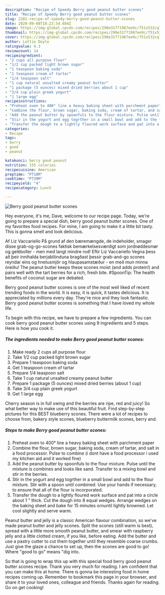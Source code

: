 ```yaml
---
description: "Recipe of Speedy Berry good peanut butter scones"
title: "Recipe of Speedy Berry good peanut butter scones"
slug: 2281-recipe-of-speedy-berry-good-peanut-butter-scones
date: 2020-09-08T18:23:54.684Z
image: https://img-global.cpcdn.com/recipes/290e31f71987ee9c/751x532cq70/berry-good-peanut-butter-scones-recipe-main-photo.jpg
thumbnail: https://img-global.cpcdn.com/recipes/290e31f71987ee9c/751x532cq70/berry-good-peanut-butter-scones-recipe-main-photo.jpg
cover: https://img-global.cpcdn.com/recipes/290e31f71987ee9c/751x532cq70/berry-good-peanut-butter-scones-recipe-main-photo.jpg
author: Lettie Doyle
ratingvalue: 4.3
reviewcount: 14
recipeingredient:
- "2 cups all purpose flour"
- "1/2 cup packed light brown sugar"
- "1 teaspoon baking soda"
- "1 teaspoon cream of tartar"
- "1/4 teaspoon salt"
- "1 cup natural unsalted creamy peanut butter"
- "1 package (5 ounces) mixed dried berries about 1 cup"
- "3/4 cup plain greek yogurt"
- "1 large egg"
recipeinstructions:
- "Preheat oven to 400° line a heavy baking sheet with parchment paper"
- "Combine the flour, brown sugar, baking soda, cream of tartar, and salt in a food processor. Pulse to combine (i dont have a food processor i used my kitchen aid and it worked fine)"
- "Add the peanut butter by spoonfuls to the flour mixture. Pulse until the mixture is combines and looks like sand. Transfer to a mixing bowl and stir in the berries."
- "Stir in the yogurt and egg togrther in a small bowl and add to the flour mixture. Stir with a spoon until combined. Use your hands if necessary, to ensure that all of the flour is incorporated."
- "Transfer the dough to a lightly floured work surface and pat into a circle about 1 &#34; thick. Cut the dough into 8 equal wedges. Arrange wedges on the baking sheet and bake for 15 minutes ornuntil lightly browned. Let cool slightly and serve warm."
categories:
- Recipe
tags:
- berry
- good
- peanut

katakunci: berry good peanut 
nutrition: 155 calories
recipecuisine: American
preptime: "PT18M"
cooktime: "PT39M"
recipeyield: "4"
recipecategory: Lunch

---
```



![Berry good peanut butter scones](https://img-global.cpcdn.com/recipes/290e31f71987ee9c/751x532cq70/berry-good-peanut-butter-scones-recipe-main-photo.jpg)

Hey everyone, it's me, Dave, welcome to our recipe page. Today, we're going to prepare a special dish, berry good peanut butter scones. One of my favorites food recipes. For mine, I am going to make it a little bit tasty. This is gonna smell and look delicious.

Af Liz Vaccariello På grund af den bæremængde, de indeholder, smager disse grab-og-go-scones faktisk bemærkelsesværdigt som jordnøddesmør og geléboller - men med langt mindre rod! Eftir Liz Vaccariello Vegna þess að þeir innihalda berjablönduna bragðast þessir grab-and-go scones reyndar eins og hnetusmjör og hlaupasamstæður - en með mun minna óreiðu! The peanut butter keeps these scones moist (and adds protein!) and pairs well with the tart berries for a rich, fresh bite. #SpoonTip: The health benefits of coconut sugar are debated.

Berry good peanut butter scones is one of the most well liked of recent trending foods in the world. It is easy, it is quick, it tastes delicious. It is appreciated by millions every day. They're nice and they look fantastic. Berry good peanut butter scones is something that I have loved my whole life.


To begin with this recipe, we have to prepare a few ingredients. You can cook berry good peanut butter scones using 9 ingredients and 5 steps. Here is how you cook it.

<!--inarticleads1-->

##### The ingredients needed to make Berry good peanut butter scones:

1. Make ready 2 cups all purpose flour
1. Take 1/2 cup packed light brown sugar
1. Prepare 1 teaspoon baking soda
1. Get 1 teaspoon cream of tartar
1. Prepare 1/4 teaspoon salt
1. Take 1 cup natural unsalted creamy peanut butter
1. Prepare 1 package (5 ounces) mixed dried berries (about 1 cup)
1. Take 3/4 cup plain greek yogurt
1. Get 1 large egg


Cherry season is in full swing and the berries are ripe, red and juicy! So what better way to make use of this beautiful fruit. Find step-by-step pictures for this BEST blueberry scones. There were a lot of recipes to choose from, bakery style scones, blueberry buttermilk scones, berry and. 

<!--inarticleads2-->

##### Steps to make Berry good peanut butter scones:

1. Preheat oven to 400° line a heavy baking sheet with parchment paper
1. Combine the flour, brown sugar, baking soda, cream of tartar, and salt in a food processor. Pulse to combine (i dont have a food processor i used my kitchen aid and it worked fine)
1. Add the peanut butter by spoonfuls to the flour mixture. Pulse until the mixture is combines and looks like sand. Transfer to a mixing bowl and stir in the berries.
1. Stir in the yogurt and egg togrther in a small bowl and add to the flour mixture. Stir with a spoon until combined. Use your hands if necessary, to ensure that all of the flour is incorporated.
1. Transfer the dough to a lightly floured work surface and pat into a circle about 1 &#34; thick. Cut the dough into 8 equal wedges. Arrange wedges on the baking sheet and bake for 15 minutes ornuntil lightly browned. Let cool slightly and serve warm.


Peanut butter and jelly is a classic American flavour combination, so we&#39;ve made peanut butter and jelly scones. Split the scones (still warm is best), spread with a little more smooth peanut butter, and smear with raspberry jelly and a little clotted cream, if you like, before eating. Add the butter and use a pastry cutter to cut them together until they resemble coarse crumbs. Just give the glaze a chance to set up, then the scones are good to go! Where &#34;good to go&#34; means &#34;dig into. 

So that is going to wrap this up with this special food berry good peanut butter scones recipe. Thank you very much for reading. I am confident that you can make this at home. There is gonna be interesting food in home recipes coming up. Remember to bookmark this page in your browser, and share it to your loved ones, colleague and friends. Thanks again for reading. Go on get cooking!
